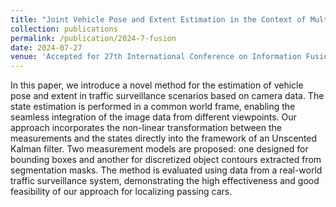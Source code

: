 ```yaml
---
title: "Joint Vehicle Pose and Extent Estimation in the Context of Multi-Camera Traffic Surveillance"
collection: publications
permalink: /publication/2024-7-fusion
date: 2024-07-27
venue: 'Accepted for 27th International Conference on Information Fusion (FUSION 2024)'
---
```


In this paper, we introduce a novel method for the estimation of vehicle pose and extent in traffic surveillance scenarios based on camera data. The state estimation is performed in a common world frame, enabling the seamless integration of the image data from different viewpoints. Our approach incorporates the non-linear transformation between the measurements and the states directly into the framework of an Unscented Kalman filter. Two measurement models are proposed: one designed for bounding boxes and another for discretized object contours extracted from segmentation masks. The method is evaluated using data from a real-world traffic surveillance system, demonstrating the high effectiveness and good feasibility of our approach for localizing passing cars.
